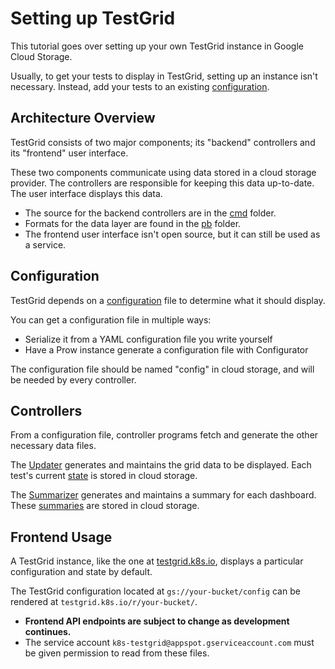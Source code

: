 # Setting up TestGrid

This tutorial goes over setting up your own TestGrid instance in Google Cloud
Storage.

Usually, to get your tests to display in TestGrid, setting up an instance isn't
necessary. Instead, add your tests to an existing [configuration].

## Architecture Overview

TestGrid consists of two major components; its "backend" controllers and its
"frontend" user interface.

These two components communicate using data stored in a cloud storage provider.
The controllers are responsible for keeping this data up-to-date. The user
interface displays this data.

- The source for the backend controllers are in the [cmd](./cmd) folder.
- Formats for the data layer are found in the [pb](./pb) folder.
- The frontend user interface isn't open source, but it can still be used as a service.

## Configuration

TestGrid depends on a [configuration] file to
determine what it should display. 

You can get a configuration file in multiple ways:
- Serialize it from a YAML configuration file you write yourself
- Have a Prow instance generate a configuration file with Configurator

The configuration file should be named "config" in cloud storage, and will be
needed by every controller.

## Controllers

From a configuration file, controller programs fetch and generate the other
necessary data files.

The [Updater](./cmd/updater) generates and maintains the grid data to be displayed.
Each test's current [state](./pb/state) is stored in cloud storage.

The [Summarizer](./cmd/summarizer) generates and maintains a summary for each dashboard. These
[summaries](./pb/summary) are stored in cloud storage.

## Frontend Usage

A TestGrid instance, like the one at [testgrid.k8s.io], displays a particular
configuration and state by default. 

The TestGrid configuration located at `gs://your-bucket/config` can be rendered at
`testgrid.k8s.io/r/your-bucket/`.

- **Frontend API endpoints are subject to change as development continues.**
- The service account `k8s-testgrid@appspot.gserviceaccount.com` must be given
permission to read from these files.


[testgrid.k8s.io]: (http://testgrid.k8s.io)
[configuration]: (./config.md)